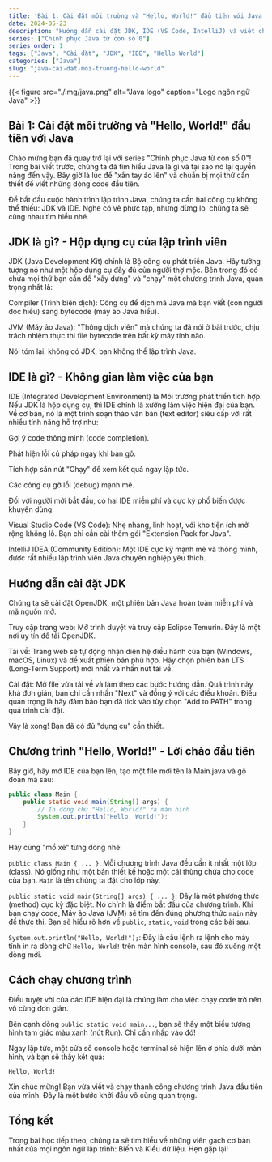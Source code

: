 ```yaml
---
title: 'Bài 1: Cài đặt môi trường và "Hello, World!" đầu tiên với Java'
date: 2024-05-23
description: "Hướng dẫn cài đặt JDK, IDE (VS Code, IntelliJ) và viết chương trình Java 'Hello, World!' đầu tiên, bước khởi đầu quan trọng trong series Chinh phục Java."
series: ["Chinh phục Java từ con số 0"]
series_order: 1
tags: ["Java", "Cài đặt", "JDK", "IDE", "Hello World"]
categories: ["Java"]
slug: "java-cai-dat-moi-truong-hello-world"
---
```


{{< figure src="./img/java.png" alt="Java logo" caption="Logo ngôn ngữ Java" >}}

## Bài 1: Cài đặt môi trường và "Hello, World!" đầu tiên với Java

Chào mừng bạn đã quay trở lại với series "Chinh phục Java từ con số 0"! Trong bài viết trước, chúng ta đã tìm hiểu Java là gì và tại sao nó lại quyền năng đến vậy. Bây giờ là lúc để "xắn tay áo lên" và chuẩn bị mọi thứ cần thiết để viết những dòng code đầu tiên.

Để bắt đầu cuộc hành trình lập trình Java, chúng ta cần hai công cụ không thể thiếu: JDK và IDE. Nghe có vẻ phức tạp, nhưng đừng lo, chúng ta sẽ cùng nhau tìm hiểu nhé.

## JDK là gì? - Hộp dụng cụ của lập trình viên

JDK (Java Development Kit) chính là Bộ công cụ phát triển Java. Hãy tưởng tượng nó như một hộp dụng cụ đầy đủ của người thợ mộc. Bên trong đó có chứa mọi thứ bạn cần để "xây dựng" và "chạy" một chương trình Java, quan trọng nhất là:

Compiler (Trình biên dịch): Công cụ để dịch mã Java mà bạn viết (con người đọc hiểu) sang bytecode (máy ảo Java hiểu).

JVM (Máy ảo Java): "Thông dịch viên" mà chúng ta đã nói ở bài trước, chịu trách nhiệm thực thi file bytecode trên bất kỳ máy tính nào.

Nói tóm lại, không có JDK, bạn không thể lập trình Java.

## IDE là gì? - Không gian làm việc của bạn

IDE (Integrated Development Environment) là Môi trường phát triển tích hợp. Nếu JDK là hộp dụng cụ, thì IDE chính là xưởng làm việc hiện đại của bạn. Về cơ bản, nó là một trình soạn thảo văn bản (text editor) siêu cấp với rất nhiều tính năng hỗ trợ như:

Gợi ý code thông minh (code completion).

Phát hiện lỗi cú pháp ngay khi bạn gõ.

Tích hợp sẵn nút "Chạy" để xem kết quả ngay lập tức.

Các công cụ gỡ lỗi (debug) mạnh mẽ.

Đối với người mới bắt đầu, có hai IDE miễn phí và cực kỳ phổ biến được khuyên dùng:

Visual Studio Code (VS Code): Nhẹ nhàng, linh hoạt, với kho tiện ích mở rộng khổng lồ. Bạn chỉ cần cài thêm gói "Extension Pack for Java".

IntelliJ IDEA (Community Edition): Một IDE cực kỳ mạnh mẽ và thông minh, được rất nhiều lập trình viên Java chuyên nghiệp yêu thích.

## Hướng dẫn cài đặt JDK

Chúng ta sẽ cài đặt OpenJDK, một phiên bản Java hoàn toàn miễn phí và mã nguồn mở.

Truy cập trang web: Mở trình duyệt và truy cập Eclipse Temurin. Đây là một nơi uy tín để tải OpenJDK.

Tải về: Trang web sẽ tự động nhận diện hệ điều hành của bạn (Windows, macOS, Linux) và đề xuất phiên bản phù hợp. Hãy chọn phiên bản LTS (Long-Term Support) mới nhất và nhấn nút tải về.

Cài đặt: Mở file vừa tải về và làm theo các bước hướng dẫn. Quá trình này khá đơn giản, bạn chỉ cần nhấn "Next" và đồng ý với các điều khoản. Điều quan trọng là hãy đảm bảo bạn đã tick vào tùy chọn "Add to PATH" trong quá trình cài đặt.

Vậy là xong! Bạn đã có đủ "dụng cụ" cần thiết.

## Chương trình "Hello, World!" - Lời chào đầu tiên

Bây giờ, hãy mở IDE của bạn lên, tạo một file mới tên là Main.java và gõ đoạn mã sau:

```java
public class Main {
    public static void main(String[] args) {
        // In dòng chữ "Hello, World!" ra màn hình
        System.out.println("Hello, World!");
    }
}
```

Hãy cùng "mổ xẻ" từng dòng nhé:

`public class Main { ... }`: Mỗi chương trình Java đều cần ít nhất một lớp (class). Nó giống như một bản thiết kế hoặc một cái thùng chứa cho code của bạn. `Main` là tên chúng ta đặt cho lớp này.

`public static void main(String[] args) { ... }`: Đây là một phương thức (method) cực kỳ đặc biệt. Nó chính là điểm bắt đầu của chương trình. Khi bạn chạy code, Máy ảo Java (JVM) sẽ tìm đến đúng phương thức `main` này để thực thi. Bạn sẽ hiểu rõ hơn về `public`, `static`, `void` trong các bài sau.

`System.out.println("Hello, World!");`: Đây là câu lệnh ra lệnh cho máy tính in ra dòng chữ `Hello, World!` trên màn hình console, sau đó xuống một dòng mới.

## Cách chạy chương trình

Điều tuyệt vời của các IDE hiện đại là chúng làm cho việc chạy code trở nên vô cùng đơn giản.

Bên cạnh dòng `public static void main...`, bạn sẽ thấy một biểu tượng hình tam giác màu xanh (nút Run). Chỉ cần nhấp vào đó!

Ngay lập tức, một cửa sổ console hoặc terminal sẽ hiện lên ở phía dưới màn hình, và bạn sẽ thấy kết quả:

```plaintext
Hello, World!
```

Xin chúc mừng! Bạn vừa viết và chạy thành công chương trình Java đầu tiên của mình. Đây là một bước khởi đầu vô cùng quan trọng.

## Tổng kết

Trong bài học tiếp theo, chúng ta sẽ tìm hiểu về những viên gạch cơ bản nhất của mọi ngôn ngữ lập trình: Biến và Kiểu dữ liệu. Hẹn gặp lại!
